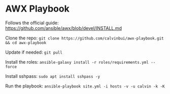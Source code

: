 # AWX Playbook

Follows the official guide: https://github.com/ansible/awx/blob/devel/INSTALL.md

Clone the repo: `git clone https://github.com/calvinbui/awx-playbook.git && cd awx-playbook`

Update if needed: `git pull`

Install the roles: `ansible-galaxy install -r roles/requirements.yml --force`

Install sshpass: `sudo apt install sshpass -y`

Run the playbook: `ansible-playbook site.yml -i hosts -v -u calvin -k -K`
